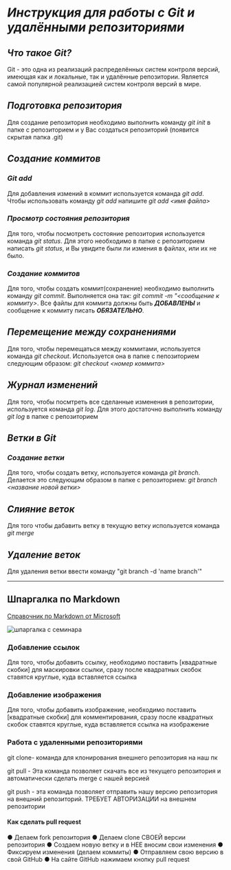 # *Инструкция для работы с Git и удалёнными репозиториями*

## *Что такое Git?*
Git - это одна из реализаций распределённых систем контроля версий, имеющая как и локальные, так и удалённые репозитории. Является самой популярной реализацией систем контроля версий в мире.
## *Подготовка репозитория*
Для создание репозитория необходимо выполнить команду *git init*  в папке с репозиторием и у Вас создаться репозиторий (появится скрытая папка .git)

## *Создание коммитов*

### *Git add*
Для добавления измений в коммит используется команда *git add*. Чтобы использовать команду *git add* напишите *git add <имя файла>*

### *Просмотр состояния репозитория*
Для того, чтобы посмотреть состояние репозитория используется команда *git status*. Для этого необходимо в папке с репозиторием написать *git status*, и Вы увидите были ли измения в файлах, или их не было.

### *Создание коммитов*
Для того, чтобы создать коммит(сохранение) необходимо выполнить команду *git commit*. Выполняется она так: *git commit -m "<сообщение к коммиту>*. Все файлы для коммита должны быть ***ДОБАВЛЕНЫ*** и сообщение к коммиту писать ***ОБЯЗАТЕЛЬНО***.

## *Перемещение между сохранениями*
Для того, чтобы перемещаться между коммитами, используется команда *git checkout*. Используется она в папке с пепозиторием следующим образом: *git checkout <номер коммита>*

## *Журнал изменений*
Для того, чтобы посмтреть все сделанные изменения в репозитории, используется команда *git log*. Для этого достаточно выполнить команду *git log* в папке с репозиторием

## *Ветки в Git*

### *Создание ветки*

Для того, чтобы создать ветку, используется команда *git branch*. Делается это следующим образом в папке с репозиторием: *git branch <название новой ветки>*

## *Слияние веток*

Для того чтобы дабавить ветку в текущую ветку используется команда *git merge <name branch>*

## *Удаление веток*
Для удаления ветки ввести команду "git branch -d 'name branch'"

___

## Шпаргалка по Markdown

[Справочник по Markdown от Microsoft](https://docs.microsoft.com/ru-ru/contribute/markdown-reference)

![шпаргалка с семинара](https://gbcdn.mrgcdn.ru/uploads/asset/4047862/attachment/9442a8b70c63a6944b6c28858cfa8c37.jpeg)

### Добавление ссылок

Для того, чтобы добавить ссылку, необходимо поставить [квадратные скобки] для маскировки ссылки, сразу после квадратных скобок ставятся круглые, куда вставляется ссылка

### Добавление изображения

Для того, чтобы добавить изображение, необходимо поставить [квадратные скобки] для комментирования, сразу после квадратных скобок ставятся круглые, куда вставляется ссылка на изображение

### Работа с удаленными репозиториями

git clone- команда для клонирования внешнего репозитория на наш пк

git pull - Эта команда позволяет скачать все из текущего репозитория и автоматически сделать merge с нашей версией 

git push - эта команда позволяет отправить нашу версию репозитория на внешний репозиторий. ТРЕБУЕТ АВТОРИЗАЦИИ на внешнем репозитории 

#### Как сделать pull request 

● Делаем fork репозитория
● Делаем clone СВОЕЙ версии репозитория
● Создаем новую ветку и в НЕЕ вносим свои изменения
● Фиксируем изменения (делаем коммиты)
● Отправляем свою версию в свой GitHub
● На сайте GitHub нажимаем кнопку pull request 